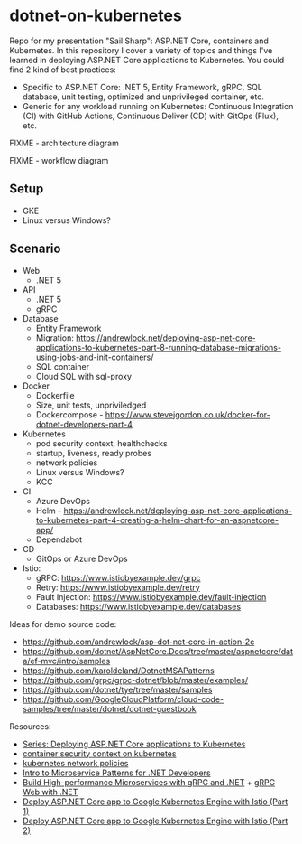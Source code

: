 # dotnet-on-kubernetes

Repo for my presentation "Sail Sharp": ASP.NET Core, containers and Kubernetes. In this repository I cover a variety of topics and things I've learned in deploying ASP.NET Core applications to Kubernetes. You could find 2 kind of best practices:
- Specific to ASP.NET Core: .NET 5, Entity Framework, gRPC, SQL database, unit testing, optimized and unprivileged container, etc.
- Generic for any workload running on Kubernetes: Continuous Integration (CI) with GitHub Actions, Continuous Deliver (CD) with GitOps (Flux), etc.

FIXME - architecture diagram

FIXME - workflow diagram

## Setup

- GKE
- Linux versus Windows?

## Scenario

- Web
  - .NET 5
- API
  - .NET 5
  - gRPC
- Database
  - Entity Framework
  - Migration: https://andrewlock.net/deploying-asp-net-core-applications-to-kubernetes-part-8-running-database-migrations-using-jobs-and-init-containers/
  - SQL container
  - Cloud SQL with sql-proxy
- Docker
  - Dockerfile
  - Size, unit tests, unpriviledged
  - Dockercompose - https://www.stevejgordon.co.uk/docker-for-dotnet-developers-part-4
- Kubernetes
  - pod security context, healthchecks
  - startup, liveness, ready probes
  - network policies
  - Linux versus Windows?
  - KCC
- CI
  - Azure DevOps
  - Helm - https://andrewlock.net/deploying-asp-net-core-applications-to-kubernetes-part-4-creating-a-helm-chart-for-an-aspnetcore-app/
  - Dependabot
- CD
  - GitOps or Azure DevOps
- Istio:
  - gRPC: https://www.istiobyexample.dev/grpc
  - Retry: https://www.istiobyexample.dev/retry
  - Fault Injection: https://www.istiobyexample.dev/fault-injection
  - Databases: https://www.istiobyexample.dev/databases
  
Ideas for demo source code:
- https://github.com/andrewlock/asp-dot-net-core-in-action-2e
- https://github.com/dotnet/AspNetCore.Docs/tree/master/aspnetcore/data/ef-mvc/intro/samples
- https://github.com/karoldeland/DotnetMSAPatterns
- https://github.com/grpc/grpc-dotnet/blob/master/examples/
- https://github.com/dotnet/tye/tree/master/samples
- https://github.com/GoogleCloudPlatform/cloud-code-samples/tree/master/dotnet/dotnet-guestbook
  
Resources:
- [Series: Deploying ASP.NET Core applications to Kubernetes](https://andrewlock.net/series/deploying-asp-net-core-applications-to-kubernetes/)
- [container security context on kubernetes](https://alwaysupalwayson.com/pod-security-context/)
- [kubernetes network policies](https://alwaysupalwayson.com/posts/2019/09/calico/)
- [Intro to Microservice Patterns for .NET Developers](https://www.youtube.com/watch?v=zW4INO353Xg)
- [Build High-performance Microservices with gRPC and .NET](https://www.youtube.com/watch?v=EJ8M2Em5Zzc) + [gRPC Web with .NET](https://channel9.msdn.com/Shows/On-NET/gRPC-Web-with-NET)
- [Deploy ASP.NET Core app to Google Kubernetes Engine with Istio (Part 1)](https://codelabs.developers.google.com/codelabs/cloud-istio-aspnetcore-part1#0)
- [Deploy ASP.NET Core app to Google Kubernetes Engine with Istio (Part 2)](https://codelabs.developers.google.com/codelabs/cloud-istio-aspnetcore-part2#0)
